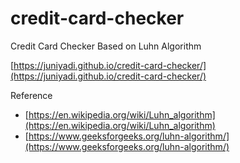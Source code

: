 # credit-card-checker

Credit Card Checker Based on Luhn Algorithm

[https://juniyadi.github.io/credit-card-checker/](https://juniyadi.github.io/credit-card-checker/)

Reference

- [https://en.wikipedia.org/wiki/Luhn_algorithm](https://en.wikipedia.org/wiki/Luhn_algorithm)
- [https://www.geeksforgeeks.org/luhn-algorithm/](https://www.geeksforgeeks.org/luhn-algorithm/)
